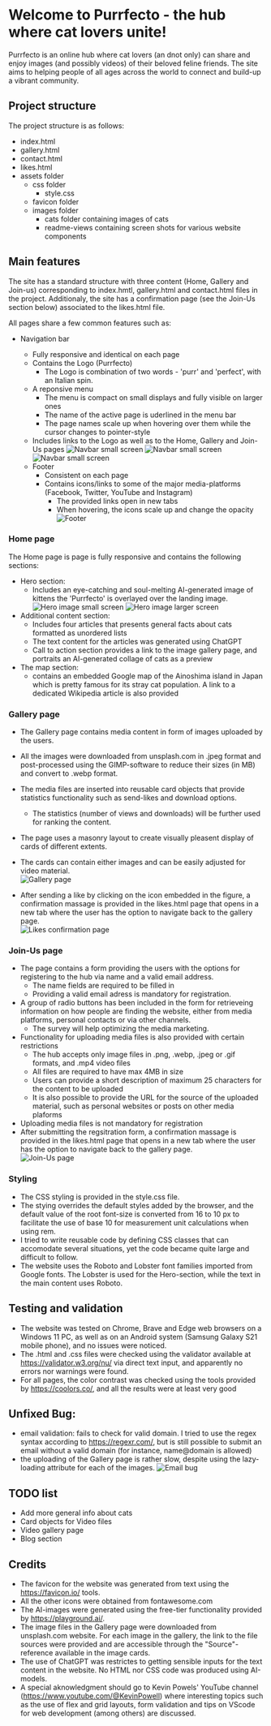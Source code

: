 # Welcome to Purrfecto - the hub where cat lovers unite!
Purrfecto is an online hub where cat lovers (an dnot only) can share and enjoy images (and possibly videos) of their beloved feline friends. 
The site aims to helping people of all ages across the world to connect and build-up a vibrant community.


## Project structure
The project structure is as follows:  
- index.html
- gallery.html
- contact.html
- likes.html
- assets folder
    - css folder
        - style.css
    - favicon folder
    - images folder
        - cats folder containing images of cats
        - readme-views containing screen shots for various website components


## Main features
The site has a standard structure with three content (Home, Gallery and Join-us) corresponding to index.hmtl, gallery.html and contact.html files in the project. 
Additionaly, the site has a confirmation page (see the Join-Us section below) associated to the likes.html file. 

All pages share a few common features such as:
* Navigation bar 
    - Fully responsive and identical on each page
    - Contains the Logo (Purrfecto)
        - The Logo is combination of two words - 'purr' and 'perfect', with an Italian spin.
    - A reponsive menu
        - The menu is compact on small displays and fully visible on larger ones    
        - The name of the active page is uderlined in the menu bar
        - The page names scale up when hovering over them while the cursor changes to pointer-style  
    - Includes links to the Logo as well as to the Home, Gallery and Join-Us pages 
    ![Navbar small screen](assets/images/readme-views/navbar-smallscreen.webp)
    ![Navbar small screen](assets/images/readme-views/navbar-smallscreen-toogle.webp)
     ![Navbar small screen](assets/images/readme-views/navbar-largescreen.webp)

  * Footer
    - Consistent on each page   
    - Contains icons/links to some of the major media-platforms (Facebook, Twitter, YouTube and Instagram)
        - The provided links open in new tabs
        - When hovering, the icons scale up and change the opacity
    ![Footer](assets/images/readme-views/footer.webp)   

### Home page
The Home page is page is fully responsive and contains the following sections: 
- Hero section:
    - Includes an eye-catching and soul-melting AI-generated image of kittens
    the  'Purrfecto' is overlayed over the landing image.
    ![Hero image small screen](assets/images/readme-views/hero-view-smallscreen.webp)
    ![Hero image larger screen](assets/images/readme-views/hero-view-largescreen.webp)
- Additional content section:
    - Includes four articles that presents general facts about cats formatted as unordered lists
    - The text content for the articles was generated using ChatGPT
    - Call to action section provides a link to the image gallery page, and portraits an AI-generated collage of cats as a preview
- The map section: 
    - contains an embedded Google map of the Ainoshima island in Japan which is pretty famous for its stray cat population. A link to a dedicated Wikipedia article is also provided

### Gallery page
- The Gallery page contains media content in form of images uploaded by the users.
- All the images were downloaded from unsplash.com in .jpeg format and post-processed using the GIMP-software to reduce their sizes (in MB) and convert to .webp format.  
- The media files are inserted into reusable card objects that provide statistics functionality such as send-likes and download options. 
    - The statistics (number of views and downloads) will be further used for ranking the content.
- The page uses a masonry layout to create visually pleasent display of cards of different extents.
- The cards can contain either images and can be easily adjusted for video material.  
    ![Gallery page](assets/images/readme-views/gallery-view-largescreen.webp)  

- After sending a like by clicking on the icon embedded in the figure, a confirmation massage is provided in the likes.html page that opens in a new tab  where the user has the option to navigate back to the gallery page.  
 ![Likes confirmation page](assets/images/readme-views/likes-page-moderatescreen.webp) 

### Join-Us page
- The page contains a form providing the users with the options for registering to the hub via name and a valid email address. 
    - The name fields are required to be filled in
    - Providing a valid email adress is mandatory for registration. 
- A group of radio buttons has been included in the form for retrieveing information on how people are finding the website, either from media platforms, personal contacts or via other channels. 
    - The survey will help optimizing the media marketing.
- Functionality for uploading media files is also provided with certain restrictions
    - The hub accepts only image files in .png, .webp, .jpeg or .gif formats, and .mp4 video files
    - All files are required to have max 4MB in size
    - Users can provide a short description of maximum 25 characters for the content to be uploaded
    - It is also possible to provide the URL for the source of the uploaded material, such as personal websites or posts on other media plaforms   
- Uploading media files is not mandatory for registration    
- After submitting the regsitration form, a confirmation massage is provided in the likes.html page that opens in a new tab  where the user has the option to navigate back to the gallery page.  
  ![Join-Us page](assets/images/readme-views/joinus-page-moderatescreen.webp)   

### Styling
- The CSS styling is provided in the style.css file.
- The stying overrides the default styles added by the browser, and the default value of the root font-size is converted from 16 to 10 px to facilitate the use of base 10 for measurement unit calculations when using rem. 
- I tried to write reusable code by defining CSS classes that can accomodate several situations, yet the code became quite large and difficult to follow.  
- The website uses the Roboto and Lobster font families imported from Google fonts. The Lobster is used for the Hero-section, while the text in the main content uses Roboto.    

## Testing and validation
- The website was tested on Chrome, Brave and Edge web browsers on a Windows 11 PC, as well as on an Android system (Samsung Galaxy S21 mobile phone), and no issues were noticed.
- The .html and .css files were checked using the validator available at https://validator.w3.org/nu/ via direct text input, and apparently no errors nor warnings were found.
- For all pages, the color contrast was checked using the tools provided by https://coolors.co/, and all the results were at least very good 

## Unfixed Bug:
- email validation: fails to check for valid domain. I tried to use the regex syntax according to https://regexr.com/, but is still possible to submit an email without a valid domain (for instance, name@domain is allowed)
- the uploading of the Gallery page is rather slow, despite using the lazy-loading attribute for each of the images.
 ![Email bug](assets/images/readme-views/email-bug.webp)

 ## TODO list
 - Add more general info about cats
 - Card objects for Video files
 - Video gallery page
 - Blog section
  
## Credits
- The favicon for the website was generated from text using the https://favicon.io/ tools. 
- All the other icons were obtained from fontawesome.com
- The AI-images were generated using the free-tier functionality provided by https://playground.ai/. 
- The image files in the Gallery page were downloaded from unsplash.com website. For each image in the gallery, the link to the file sources were provided and are accessible through the "Source"-reference available in the image cards. 
- The use of ChatGPT was restrictes to getting sensible inputs for the text content in the website. No HTML nor CSS code was produced using AI-models.
- A special aknowledgment should go to Kevin Powels' YouTube channel (https://www.youtube.com/@KevinPowell) where interesting topics such as the use of flex and grid layouts, form validation and tips on VScode for web development (among others) are discussed.
